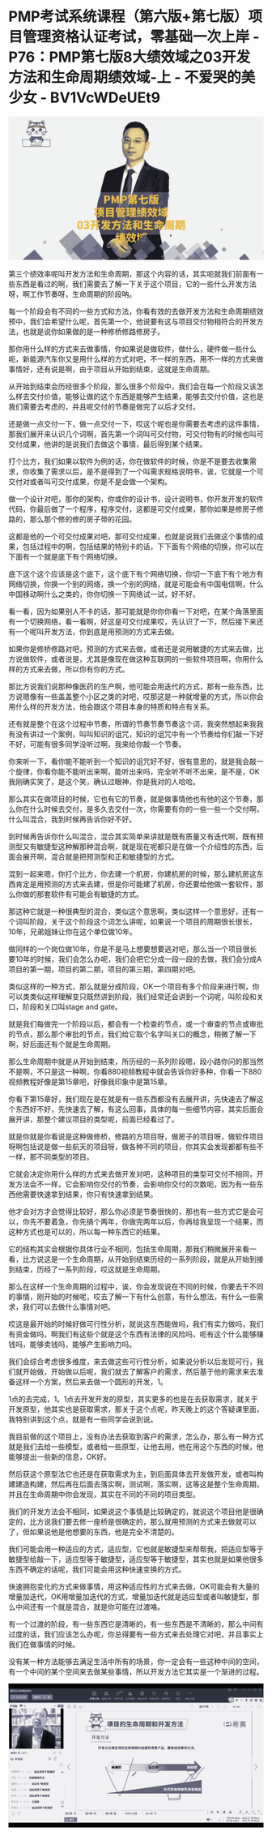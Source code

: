 # PMP考试系统课程（第六版+第七版）项目管理资格认证考试，零基础一次上岸 - P76：PMP第七版8大绩效域之03开发方法和生命周期绩效域-上 - 不爱哭的美少女 - BV1VcWDeUEt9

![](img/ab54f53ef24eac6ec9ccfe1567310ce9_0.png)

第三个绩效率呢叫开发方法和生命周期，那这个内容的话，其实呃就我们前面有一些东西是看过的啊，我们需要去了解一下关于这个项目，它的一些什么开发方法呀，啊工作节奏呀，生命周期的阶段呐。

每一个阶段会有不同的一些方式和方法，你看有效的去做开发方法和生命周期绩效预中，我们会希望什么呢，首先第一个，他说要有这与项目交付物相符合的开发方法，也就是说你如果做的是一种修桥修路修房子。

那你用什么样的方式来去做事情，你如果说是做软件，做什么，硬件做一些什么呃，新能源汽车你又是用什么样的方式对吧，不一样的东西，用不一样的方式来做事情好，还有说是啊，由于项目从开始到结束，这就是生命周期。

从开始到结束会历经很多个阶段，那么很多个阶段中，我们会在每一个阶段又该怎么样去交付价值，能够让做的这个东西是能够产生结果，能够去交付价值，这也是我们需要去考虑的，并且呢交付的节奏是做完了以后才交付。

还是做一点交付一下，做一点交付一下，哎这个呢也是你需要去考虑的这件事情，那我们展开来认识几个词啊，首先第一个词叫可交付物，可交付物有的时候也叫可交付成果，他讲的是说我们去做这个事情，最后得到某个结果。

打个比方，我们如果以软件为例的话，你在做软件的时候，你是不是要去收集需求，你收集了需求以后，是不是得到了一个叫需求规格说明书，诶，它就是一个可交付对或者叫可交付成果，你是不是会做一个架构。

做一个设计对吧，那你的架构，你或你的设计书，设计说明书，你开发开发的软件代码，你最后做了一个程序，程序交付，这都是可交付成果，那你如果是修房子修路的，那么那个修的修的房子带的花园。

这都是他的一个可交付成果对吧，那可交付成果，也就是说我们去做这个事情的成果，包括过程中的啊，包括结果的特别卡的话，下下面有个网络的切换，你可以在下面有一个就是底下有个网络切换。

底下这个这个应该是这个底下，这个底下有个网络切换，你切一下底下有个地方有网络切换，你换一个别的网络，换一个别的网络，就是可能会有中国电信啊，什么中国移动啊什么之类的，你你切换一下网络试一试，好不好。

看一看，因为如果别人不卡的话，那可能就是你你你看一下对吧，在某个角落里面有一个切换网络，看一看啊，好这是可交付成果哎，先认识了一下，然后接下来还有一个呢叫开发方法，你到底是用预测的方式来去做。

如果你是修桥修路对吧，预测的方式来去做，或者还是说用敏捷的方式来去做，比方说做软件，或者说是，尤其是像现在做这种互联网的一些软件项目啊，你用什么样的方式来去做，所以你有你的方式。

那比方说我们说那种像医药的生产啊，他可能会用迭代的方式，那有一些东西，比方说嗯像有一些盖盖整个小区之类的对吧，哎那这是一种就增量的方式，所以你会用什么样的开发方法，他会跟这个项目本身的特质和特点有关系。

还有就是整个在这个过程中节奏，所谓的节奏节奏节奏这个词，我突然想起来我我有没有讲过一个案例，叫叫知识的诅咒，知识的诅咒中有一个节奏给你们敲一下好不好，可能有很多同学没听过啊，我来给你敲一个节奏。

你来听一下，看你能不能听到一个知识的诅咒好不好，很有意思的，就是我会敲一个旋律，你看你能不能听出来啊，能听出来吗，完全听不听不出来，是不是，OK我刚确实笑了，是这个笑，确认过眼神，你是我对的人哈哈。

那么其实在做项目的时候，它也有它的节奏，就是做事情他也有他的这个节奏，那么你在什么时候去交付，是多久去交付一次，你需要有你的一些一些一个交付啊，什么叫混合，我到时候再告诉你好不好。

到时候再告诉你什么叫混合，混合其实简单来讲就是既有质量又有迭代啊，既有预测型又有敏捷型这种解那种混合啊，就是现在呢都只是在做一个介绍性的东西，后面会展开啊，混合就是把预测型和正和敏捷型的方式。

混到一起来嗯，你打个比方，你去建一个机房，你建机房的时候，那么建机房这东西肯定是用预测的方式来去建，但是你可能建了机房，你还要给他做一套软件，那么你做的那套软件有可能会有敏捷的方式。

那这种它就是一种很典型的混合，类似这个意思啊，类似这样一个意思好，还有一个词叫阶段，关于这个阶段这个词怎么讲呢，如果说一个项目的周期很长很长，10年，兄弟姐妹让你在这个单位做10年。

做同样的一个岗位做10年，你是不是马上想要想要逃对吧，那么当一个项目很长要10年的时候，我们会怎么办呢，我们会把它分成一段一段的去做，我们会分成A项目的第一期，项目的第二期，项目的第三期，第四期对吧。

类似这样的一种方式，那么就是分成阶段，OK一个项目有多个阶段来进行啊，你可以类类似这样理解变只既然讲到阶段，我们经常还会讲到一个词呢，叫阶段和关口，阶段和关口叫stage and gate。

就是我们每做完一个阶段以后，都会有一个检查的节点，或一个审查的节点或审批的节点，那么那个审批的节点，我们给它取个名字叫关口的概念，稍微了解一下啊，好后面还有个就是生命周期。

那么生命周期中就是从开始到结束，所历经的一系列阶段嗯，段小路你问的那当然不是啊，不只是这一种啊，你看880视频教程中就会告诉你好多种，你看一下880视频教程好像是第15章吧，好像我印象中是第15章。

你看下第15章好，我们现在是在就是有一些东西都没有去展开讲，先快速去了解这个东西好不好，先快速去了解，有这么回事，具体的每一些细节内容，其实后面会展开讲，那整个建议项目的类型呢，前面已经看过了。

就是你就是你看说是这种做修桥，修路的方项目呀，做房子的项目呀，做软件项目呀啊包括说是做一些航天的项目呀，做各种不同的项目，你其实会发现都都有些不一样，那不同类型的项目。

它就会决定你用什么样的方式来去做开发对吧，这种项目的类型可交付不相同，开发方法会不一样，它会影响你交付的节奏，会影响你交付的次数呃，因为有一些东西他需要快速拿到结果，你只有快速拿到结果。

他才会对方才会觉得比较好，那么你必须是节奏很快的，那也有一些方式它是会可以，你先不要着急，你先搞个两年，你做完两年以后，你再给我呈现一个结果，而这种方式也是可以的，所以每一种东西它的结果。

它的结构其实会根据你具体行业不相同，包括生命周期，那我们稍微展开来看一看，比方说这是一个生命周期，从开始到结束历经的一系列阶段，就是从开始到接到结束，历经了一系列阶段，哎这就是生命周期。

那么在这样一个生命周期的过程中，诶，你会发现说在不同的时候，你要去干不同的事情，刚开始的时候呢，哎去了解一下有什么创意，有什么想法，有什么一些需求，我们可以去做什么事情对吧。

哎这是最开始的时候好做可行性分析，就说这东西能做吗，我们有实力做吗，我们有资金做吗，啊我们有这些个就是这个东西有法律的风险吗，呃有这个什么能够赚钱吗，能够卖钱吗，能够产生影响力吗。

我们会综合考虑很多维度，来去做这些可行性分析，如果说分析以后发现可行，我们就开始做，开始做以后呢，我们就去了解客户的需求，然后基于他的需求来去准备这样一个方案，然后来去做一个圆形的开发，1。

1点的去完成，1。1点去开发开发的原型，其实更多的也是在去获取需求，就关于开发原型，他其实也是获取需求，那关于这个点呢，昨天晚上的这个答疑课里面，我特别讲到这个点，就是有一些同学会说到说。

我目前做的这个项目上，没有办法去获取到客户的需求，怎么办，那么有一种方式就是我们去给一些模型，或者给一些原型，让他去用，他在用这个东西的时候，他能够提出一些新的信息，OK好。

然后获这个原型法它也还是在获取需求为主，到后面具体去开发做开发，或者叫构建建造构建，然后再在后面去落实啊，测试啊，落实啊，这等这是整个生命周期，并且在生命周期中你会发现，其实在不同的不同的项目类型。

我们的开发方法会不相同，如果说这个事情是比较确定的，就说这个项目他是很确定的，比方说我们要去修一座桥是很确定的，那么就用预测的方式来去做就可以了，但如果说他是他想要的东西，他是完全不清楚的。

我们可能会用一种适应的方式，适应型，它也就是敏捷型来帮帮我，把适应型等于敏捷型给敲一下，适应型等于敏捷型，适应型等于敏捷型，其实也就是如果他很多东西不确定的话呢，我们可能会用这种快速变换的方式。

快速拥抱变化的方式来做事情，用这种适应性的方式来去做，OK可能会有大量的增量加迭代，OK用增量加迭代的方式，增量加迭代就是适应型或者叫敏捷型，那么中间还有一个就是混合，就是你可能在过渡咯。

有一个过渡的阶段，有一些东西它是清晰的，有一些东西是不清晰的，那么中间有过度的话，我们应该怎么办呢，你总得要有一些方式来去处理它对吧，并且事实上我们在做事情的时候。

没有某一种方法能够去满足生活中所有的场景，你一定会有一些这种中间的空间，有一个中间的某个空间来去做某些事情，所以开发方法它其实是一个渐进的过程。



![](img/ab54f53ef24eac6ec9ccfe1567310ce9_2.png)